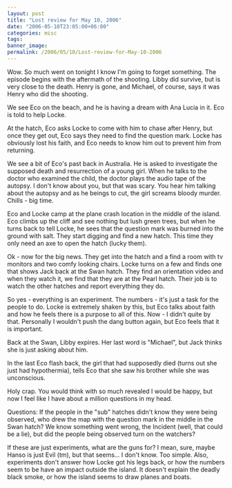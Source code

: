 ```yaml
---
layout: post
title: "Lost review for May 10, 2006"
date: "2006-05-10T23:05:00+06:00"
categories: misc 
tags: 
banner_image: 
permalink: /2006/05/10/Lost-review-for-May-10-2006
---
```


Wow. So much went on tonight I know I'm going to forget something. The episode begins with the aftermath of the shooting. Libby did survive, but is very close to the death. Henry is gone, and Michael, of course, says it was Henry who did the shooting. 

We see Eco on the beach, and he is having a dream with Ana Lucia in it. Eco is told to help Locke. 

At the hatch, Eco asks Locke to come with him to chase after Henry, but once they get out, Eco says they need to find the question mark. Locke has obviously lost his faith, and Eco needs to know him out to prevent him from returning.

We see a bit of Eco's past back in Australia. He is asked to investigate the supposed death and resurrection of a young girl. When he talks to the doctor who examined the child, the doctor plays the audio tape of the autopsy. I don't know about you, but that was scary. You hear him talking about the autopsy and as he beings to cut, the girl screams bloody murder. Chills - big time. 

Eco and Locke camp at the plane crash location in the middle of the island. Eco climbs up the cliff and see nothing but lush green trees, but when he turns back to tell Locke, he sees that the question mark was burned into the ground with salt. They start digging and find a new hatch. This time they only need an axe to open the hatch (lucky them). 

Ok - now for the big news. They get into the hatch and a find a room with tv monitors and two comfy looking chairs. Locke turns on a few and finds one that shows Jack back at the Swan hatch. They find an orientation video and when they watch it, we find that they are at the Pearl hatch. Their job is to watch the other hatches and report everything they do.

So yes - everything is an experiment. The numbers - it's just a task for the people to do. Locke is extremely shaken by this, but Eco talks about faith and how he feels there is a purpose to all of this. Now - I didn't quite by that. Personally I wouldn't push the dang button again, but Eco feels that it is important.

Back at the Swan, Libby expires. Her last word is "Michael", but Jack thinks she is just asking about him. 

In the last Eco flash back, the girl that had supposedly died (turns out she just had hypothermia), tells Eco that she saw his brother while she was unconscious. 

Holy crap. You would think with so much revealed I would be happy, but now I feel like I have about a million questions in my head.

Questions: If the people in the "sub" hatches didn't know they were being observed, who drew the map with the question mark in the middle in the Swan hatch? We know something went wrong, the Incident (well, that could be a lie), but did the people being observed turn on the watchers?

If these are just experiments, what are the guns for? I mean, sure, maybe Hanso is just Evil (tm), but that seems... I don't know. Too simple. Also, experiments don't answer how Locke got his legs back, or how the numbers seem to be have an impact outside the island. It doesn't explain the deadly black smoke, or how the island seems to draw planes and boats.